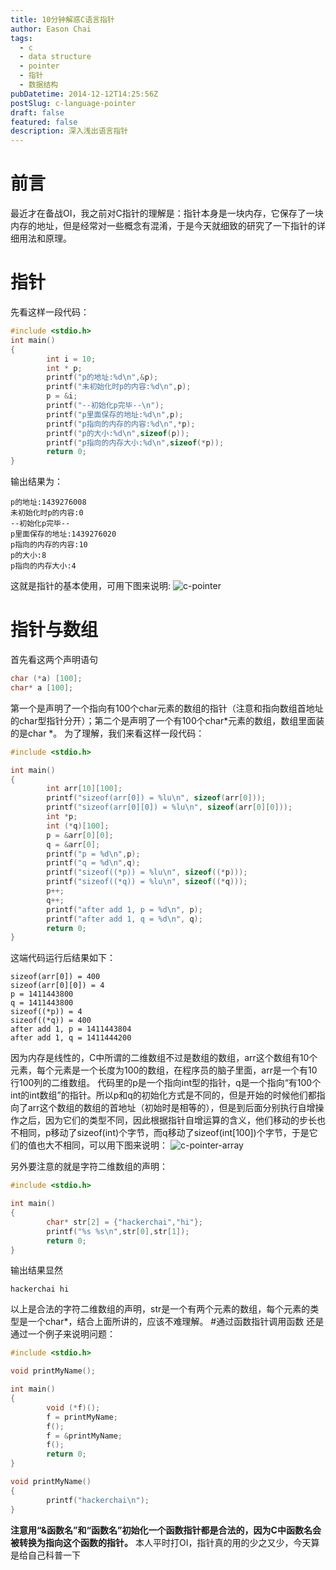 ```yaml
---
title: 10分钟解惑C语言指针
author: Eason Chai
tags:
  - c
  - data structure
  - pointer
  - 指针
  - 数据结构
pubDatetime: 2014-12-12T14:25:56Z
postSlug: c-language-pointer
draft: false
featured: false
description: 深入浅出语言指针
---
```


# 前言

最近才在备战OI，我之前对C指针的理解是：指针本身是一块内存，它保存了一块内存的地址，但是经常对一些概念有混淆，于是今天就细致的研究了一下指针的详细用法和原理。

# 指针

先看这样一段代码：

```C
#include <stdio.h>
int main()
{
        int i = 10;
        int * p;
        printf("p的地址:%d\n",&p);
        printf("未初始化时p的内容:%d\n",p);
        p = &i;
        printf("--初始化p完毕--\n");
        printf("p里面保存的地址:%d\n",p);
        printf("p指向的内存的内容:%d\n",*p);
        printf("p的大小:%d\n",sizeof(p));
        printf("p指向的内存大小:%d\n",sizeof(*p));
        return 0;
}
```

输出结果为：

```
p的地址:1439276008
未初始化时p的内容:0
--初始化p完毕--
p里面保存的地址:1439276020
p指向的内存的内容:10
p的大小:8
p指向的内存大小:4
```

这就是指针的基本使用，可用下图来说明:
![c-pointer](https://blog.cdn.hackerchai.com/images/2014/12/c-pointer.webp)

# 指针与数组

首先看这两个声明语句

```C
char (*a) [100];
char* a [100];
```

第一个是声明了一个指向有100个char元素的数组的指针（注意和指向数组首地址的char型指针分开）；第二个是声明了一个有100个char*元素的数组，数组里面装的是char *。 为了理解，我们来看这样一段代码：

```C
#include <stdio.h>

int main()
{
        int arr[10][100];
        printf("sizeof(arr[0]) = %lu\n", sizeof(arr[0]));
        printf("sizeof(arr[0][0]) = %lu\n", sizeof(arr[0][0]));
        int *p;
        int (*q)[100];
        p = &arr[0][0];
        q = &arr[0];
        printf("p = %d\n",p);
        printf("q = %d\n",q);
        printf("sizeof((*p)) = %lu\n", sizeof((*p)));
        printf("sizeof((*q)) = %lu\n", sizeof((*q)));
        p++;
        q++;
        printf("after add 1, p = %d\n", p);
        printf("after add 1, q = %d\n", q);
        return 0;
}
```

这端代码运行后结果如下：

```
sizeof(arr[0]) = 400
sizeof(arr[0][0]) = 4
p = 1411443800
q = 1411443800
sizeof((*p)) = 4
sizeof((*q)) = 400
after add 1, p = 1411443804
after add 1, q = 1411444200
```

因为内存是线性的，C中所谓的二维数组不过是数组的数组，arr这个数组有10个元素，每个元素是一个长度为100的数组，在程序员的脑子里面，arr是一个有10行100列的二维数组。 代码里的p是一个指向int型的指针，q是一个指向“有100个int的int数组”的指针。所以p和q的初始化方式是不同的，但是开始的时候他们都指向了arr这个数组的数组的首地址（初始时是相等的），但是到后面分别执行自增操作之后，因为它们的类型不同，因此根据指针自增运算的含义，他们移动的步长也不相同，p移动了sizeof(int)个字节，而q移动了sizeof(int[100])个字节，于是它们的值也大不相同，可以用下图来说明：
![c-pointer-array](https://blog.cdn.hackerchai.com/images/2014/12/c-pointer-array.webp)

另外要注意的就是字符二维数组的声明：

```C
#include <stdio.h>

int main()
{
        char* str[2] = {"hackerchai","hi"};
        printf("%s %s\n",str[0],str[1]);
        return 0;
}
```

输出结果显然

```
hackerchai hi
```

以上是合法的字符二维数组的声明，str是一个有两个元素的数组，每个元素的类型是一个char\*，结合上面所讲的，应该不难理解。 #通过函数指针调用函数 还是通过一个例子来说明问题：

```C
#include <stdio.h>

void printMyName();

int main()
{
        void (*f)();
        f = printMyName;
        f();
        f = &printMyName;
        f();
        return 0;
}

void printMyName()
{
        printf("hackerchai\n");
}
```

**注意用“&函数名”和“函数名”初始化一个函数指针都是合法的，因为C中函数名会被转换为指向这个函数的指针。** 本人平时打OI，指针真的用的少之又少，今天算是给自己科普一下
